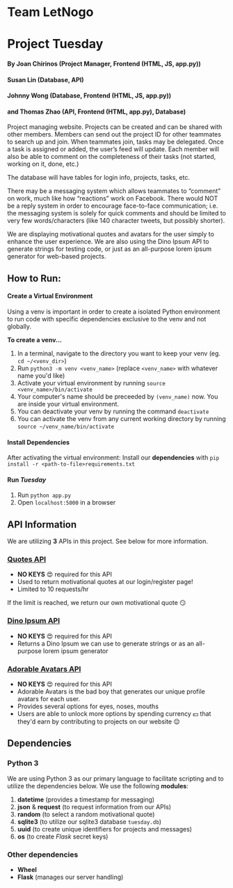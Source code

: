 # Team LetNogo
# Project Tuesday
#### By Joan Chirinos (Project Manager, Frontend (HTML, JS, app.py))
#### Susan Lin (Database, API)
#### Johnny Wong (Database, Frontend (HTML, JS, app.py))
#### and Thomas Zhao (API, Frontend (HTML, app.py), Database)

Project managing website. Projects can be created and can be shared with other members. Members can send out the project ID for other teammates to search up and join. When teammates join, tasks may be delegated. Once a task is assigned or added, the user’s feed will update. Each member will also be able to comment on the completeness of their tasks (not started, working on it, done, etc.)

The database will have tables for login info, projects, tasks, etc.

There may be a messaging system which allows teammates to “comment” on work, much like how “reactions” work on Facebook. There would NOT be a reply system in order to encourage face-to-face communication; i.e. the messaging system is solely for quick comments and should be limited to very few words/characters (like 140 character tweets, but possibly shorter).

We are displaying motivational quotes and avatars for the user simply to enhance the user experience. We are also using the Dino Ipsum API to generate strings for testing code, or just as an all-purpose lorem ipsum generator for web-based projects.

## How to Run:
#### Create a Virtual Environment
Using a venv is important in order to create a isolated Python environment to run code with specific dependencies exclusive to the venv and not globally. 

__To create a venv...__
1. In a terminal, navigate to the directory you want to keep your venv (eg. `cd ~/<venv_dir>`)
2. Run `python3 -m venv <venv_name>` (replace `<venv_name>` with whatever name you'd like) 
3. Activate your virtual environment by running `source <venv_name>/bin/activate`
4. Your computer's name should be preceeded by `(venv_name)` now. You are inside your virtual environment.
5. You can deactivate your venv by running the command `deactivate`
6. You can activate the venv from any current working directory by running `source ~/venv_name/bin/activate`

#### Install Dependencies
After activating the virtual environment:
Install our __dependencies__ with `pip install -r <path-to-file>requirements.txt`

#### Run _Tuesday_
1. Run `python app.py`
2. Open `localhost:5000` in a browser

## API Information
We are utilizing __3__ APIs in this project. See below for more information.

### [Quotes API](http://quotes.rest/)
* __NO KEYS__ :heart_eyes: required for this API
* Used to return motivational quotes at our login/register page! 
* Limited to 10 requests/hr 

If the limit is reached, we return our own motivational quote :smirk:

### [Dino Ipsum API](http://dinoipsum.herokuapp.com/)
* __NO KEYS__ :heart_eyes: required for this API
* Returns a Dino Ipsum we can use to generate strings or as an all-purpose lorem ipsum generator

### [Adorable Avatars API](https://avatars.adorable.io/)
* __NO KEYS__ :heart_eyes: required for this API
* Adorable Avatars is the bad boy that generates our unique profile avatars for each user.
* Provides several options for eyes, noses, mouths
* Users are able to unlock more options by spending currency :dollar: that they'd earn by contributing to projects on our website :relieved:

## Dependencies
### Python 3
We are using Python 3 as our primary language to facilitate scripting and to utilize the dependencies below.
We use the following __modules__:
1. __datetime__ (provides a timestamp for messaging)
2. __json__ & __request__ (to request information from our APIs)
3. __random__ (to select a random motivational quote)
4. __sqlite3__ (to utilize our sqlite3 database `tuesday.db`)
5. __uuid__ (to create unique identifiers for projects and messages)
6. __os__ (to create _Flask_ secret keys)

### Other dependencies
- __Wheel__
- __Flask__ (manages our server handling)



